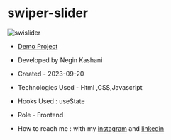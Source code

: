 # swiper-slider
![swislider](https://github.com/NeginKashani/swiper-slider/assets/109550062/58e3e8dd-fdef-436a-adc8-34841ce9f4ca)
- [Demo Project](https://neginkashani.github.io/swiper-slider/)

- Developed by Negin Kashani

- Created - 2023-09-20

- Technologies Used - Html ,CSS,Javascript 

- Hooks Used : useState 

- Role - Frontend

- How to reach me : with my [instagram](https://instagram.com/negin_kashweb?igshid=NTc4MTIwNjQ2YQ==
) and [linkedin](https://www.linkedin.com/in/negin-kashani-567840b8)
